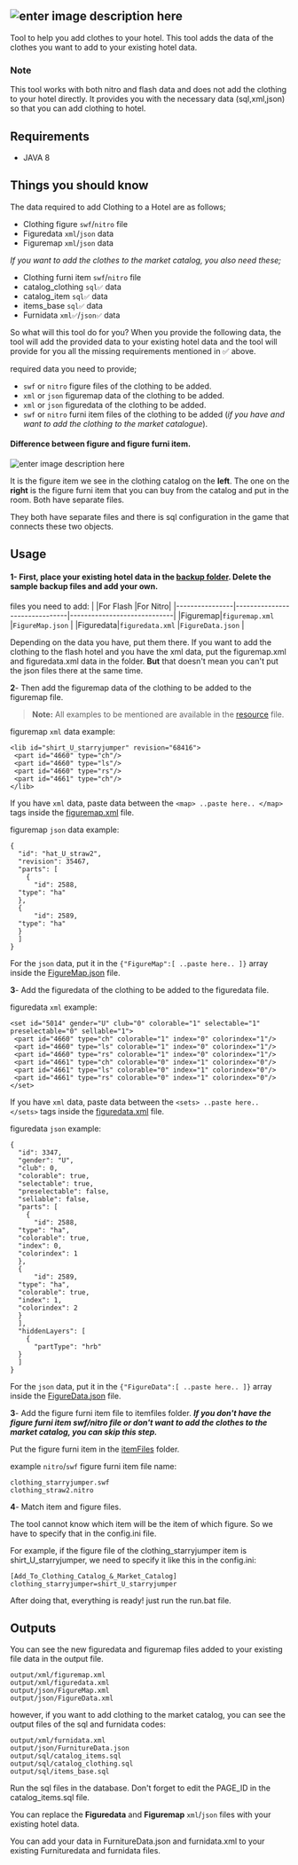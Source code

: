 ![enter image description here](https://i.hizliresim.com/cfxyi3a.gif)
-
Tool to help you add clothes to your hotel. This tool adds the data of the clothes you want to add to your existing hotel data.

### Note
This tool works with both nitro and flash data and does not add the clothing to your hotel directly. It provides you with the necessary data (sql,xml,json) so that you can add clothing to hotel.

##  Requirements

- JAVA 8

## Things you should know

The data required to add Clothing to a Hotel are as follows;
- Clothing figure `swf`/`nitro` file 
- Figuredata `xml`/`json` data  
- Figuremap `xml`/`json` data 

*If you want to add the clothes to the market catalog, you also need these;*
- Clothing furni item  `swf`/`nitro` file 
- catalog_clothing `sql✅` data
- catalog_item `sql✅` data
- items_base `sql✅` data 
- Furnidata `xml✅`/`json✅` data

So what will this tool do for you? When you provide the following data, the tool will add the provided data to your existing hotel data and the tool will provide for you all the missing requirements mentioned in ✅ above.

required data you need to provide;
- `swf` or `nitro` figure files of the clothing to be added.
- `xml` or `json` figuremap data of the clothing to be added.
- `xml` or `json` figuredata of the clothing to be added.
- `swf` or `nitro`  furni item files of the clothing to be added (*if you have and want to add the clothing to the market catalogue*).

#### Difference between figure and figure furni item.
![enter image description here](https://i.hizliresim.com/1mdr4a7.png)

It is the figure item we see in the clothing catalog on the **left**. 
The one on the **right** is the figure furni item that you can buy from the catalog and put in the room. Both have separate files.

They both have separate files and there is sql configuration in the game that connects these two objects.

## Usage
#### 1- First, place your existing hotel data in the [backup folder](https://github.com/sSelmann/Clothing-Loader/tree/master/resource/backupfiles). Delete the sample backup files and add your own.

files you need to add:
|                |For Flash                          |For Nitro|
|----------------|-------------------------------|-----------------------------|
|Figuremap|`figuremap.xml`            |`FigureMap.json`            |
|Figuredata|`figuredata.xml`            |`FigureData.json`            |

Depending on the data you have, put them there. If you want to add the clothing to the flash hotel and you have the xml data, put the figuremap.xml and figuredata.xml data in the folder. **But** that doesn't mean you can't put the json files there at the same time.

**2**- Then add the figuremap data of the clothing to be added to the figuremap file.

> **Note:** All examples to be mentioned are available in the [resource](https://github.com/sSelmann/Clothing-Loader/tree/master/resource)
> file.


figuremap `xml` data example:

    <lib id="shirt_U_starryjumper" revision="68416">  
     <part id="4660" type="ch"/>  
     <part id="4660" type="ls"/>  
     <part id="4660" type="rs"/>  
     <part id="4661" type="ch"/>  
    </lib>
If you have `xml` data, paste data between the `<map> ..paste here.. </map>` tags inside the [figuremap.xml](https://github.com/sSelmann/Clothing-Loader/blob/master/resource/input/figuremap.xml) file.

figuremap `json` data example:

    {  
      "id": "hat_U_straw2",  
      "revision": 35467,  
      "parts": [  
        {  
          "id": 2588,  
      "type": "ha"  
      },  
      {  
          "id": 2589,  
      "type": "ha"  
      }  
      ]  
    }

For the `json` data, put it in the `{"FigureMap":[ ..paste here.. ]}` array inside the [FigureMap.json](https://github.com/sSelmann/Clothing-Loader/blob/master/resource/input/FigureMap.json) file.

**3**- Add the figuredata of the clothing to be added to the figuredata file.

figuredata `xml` example:

    <set id="5014" gender="U" club="0" colorable="1" selectable="1" preselectable="0" sellable="1">  
     <part id="4660" type="ch" colorable="1" index="0" colorindex="1"/>  
     <part id="4660" type="ls" colorable="1" index="0" colorindex="1"/>  
     <part id="4660" type="rs" colorable="1" index="0" colorindex="1"/>  
     <part id="4661" type="ch" colorable="0" index="1" colorindex="0"/>  
     <part id="4661" type="ls" colorable="0" index="1" colorindex="0"/>  
     <part id="4661" type="rs" colorable="0" index="1" colorindex="0"/>  
    </set>
If you have `xml` data, paste data between the `<sets> ..paste here.. </sets>` tags inside the [figuredata.xml](https://github.com/sSelmann/Clothing-Loader/blob/master/resource/input/figuredata.xml) file.

figuredata `json` example:

    {  
      "id": 3347,  
      "gender": "U",  
      "club": 0,  
      "colorable": true,  
      "selectable": true,  
      "preselectable": false,  
      "sellable": false,  
      "parts": [  
        {  
          "id": 2588,  
      "type": "ha",  
      "colorable": true,  
      "index": 0,  
      "colorindex": 1  
      },  
      {  
          "id": 2589,  
      "type": "ha",  
      "colorable": true,  
      "index": 1,  
      "colorindex": 2  
      }  
      ],  
      "hiddenLayers": [  
        {  
          "partType": "hrb"  
      }  
      ]  
    }

For the `json` data, put it in the `{"FigureData":[ ..paste here.. ]}` array inside the [FigureData.json](https://github.com/sSelmann/Clothing-Loader/blob/master/resource/input/FigureData.json) file.

**3**- Add the figure furni item file to itemfiles folder.
***If you don't have the figure furni item swf/nitro file or don't want to add the clothes to the market catalog, you can skip this step.***

Put the figure furni item in the [itemFiles](https://github.com/sSelmann/Clothing-Loader/tree/master/resource/itemfiles) folder.

example `nitro`/`swf` figure furni item file name:

    clothing_starryjumper.swf
    clothing_straw2.nitro

**4**- Match item and figure files.

The tool cannot know which item will be the item of which figure. So we have to specify that in the config.ini file.

For example, if the figure file of the clothing_starryjumper item is shirt_U_starryjumper, we need to specify it like this in the config.ini:

    [Add_To_Clothing_Catalog_&_Market_Catalog]
    clothing_starryjumper=shirt_U_starryjumper
    
 
After doing that, everything is ready! just run the run.bat file.

## Outputs
You can see the new figuredata and figuremap files added to your existing file data in the output file.

    output/xml/figuremap.xml
    output/xml/figuredata.xml
    output/json/FigureMap.xml
    output/json/FigureData.xml

however, if you want to add clothing to the market catalog, you can see the output files of the sql and furnidata codes:

    output/xml/furnidata.xml
    output/json/FurnitureData.json
    output/sql/catalog_items.sql
    output/sql/catalog_clothing.sql
    output/sql/items_base.sql
Run the sql files in the database. Don't forget to edit the PAGE_ID in the catalog_items.sql file.

You can replace the **Figuredata** and **Figuremap** `xml`/`json` files with your existing hotel data.

You can add your data in FurnitureData.json and furnidata.xml to your existing Furnituredata and furnidata files.
